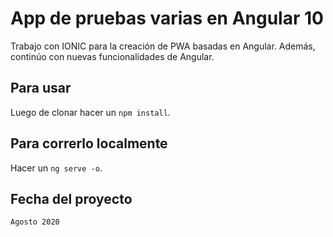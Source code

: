 # App de pruebas varias en Angular 10
Trabajo con IONIC para la creación de PWA basadas en Angular. Además, continúo con nuevas funcionalidades de Angular.

## Para usar
Luego de clonar hacer un `npm install`.

## Para correrlo localmente
Hacer un `ng serve -o`.

## Fecha del proyecto
`Agosto 2020`
